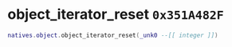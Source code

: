 # object_iterator_reset `0x351A482F`

```lua
natives.object.object_iterator_reset(_unk0 --[[ integer ]])
```
